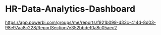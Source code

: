# HR-Data-Analytics-Dashboard
https://app.powerbi.com/groups/me/reports/f921b099-d33c-414d-8d03-98e97aa8c228/ReportSection7e352bbdef0a8c05aec2
